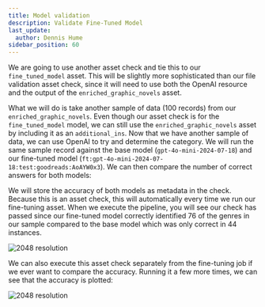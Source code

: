 ```yaml
---
title: Model validation
description: Validate Fine-Tuned Model
last_update:
  author: Dennis Hume
sidebar_position: 60
---
```


We are going to use another asset check and tie this to our `fine_tuned_model` asset. This will be slightly more sophisticated than our file validation asset check, since it will need to use both the OpenAI resource and the output of the `enriched_graphic_novels` asset.

What we will do is take another sample of data (100 records) from our `enriched_graphic_novels`. Even though our asset check is for the `fine_tuned_model` model, we can still use the `enriched_graphic_novels` asset by including it as an `additional_ins`. Now that we have another sample of data, we can use OpenAI to try and determine the category. We will run the same sample record against the base model (`gpt-4o-mini-2024-07-18`) and our fine-tuned model (`ft:gpt-4o-mini-2024-07-18:test:goodreads:AoAYW0x3`). We can then compare the number of correct answers for both models:

<CodeExample path="docs_projects/project_llm_fine_tune/project_llm_fine_tune/assets.py" language="python" startAfter="start_model_validation" endBefore="end_model_validation" />

We will store the accuracy of both models as metadata in the check. Because this is an asset check, this will automatically every time we run our fine-tuning asset. When we execute the pipeline, you will see our check has passed since our fine-tuned model correctly identified 76 of the genres in our sample compared to the base model which was only correct in 44 instances.

![2048 resolution](/images/examples/llm-fine-tuning/model_accuracy_1.png)

We can also execute this asset check separately from the fine-tuning job if we ever want to compare the accuracy. Running it a few more times, we can see that the accuracy is plotted:

![2048 resolution](/images/examples/llm-fine-tuning/model_accuracy_2.png)
